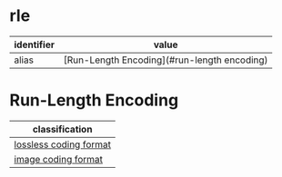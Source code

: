 # rle

| identifier     | value
| -------------- | -----
| alias          | [Run-Length Encoding](#run-length encoding)

# Run-Length Encoding

| classification
| --------------
| [lossless coding format](compression.md)
| [image coding format](image.md)

